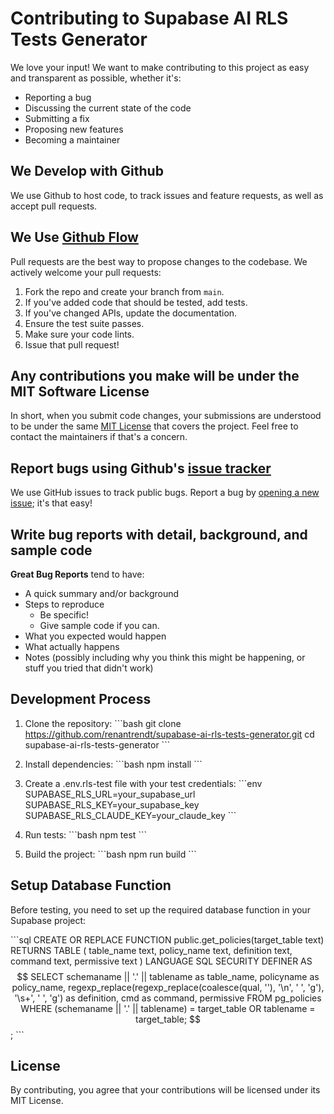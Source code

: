 # Contributing to Supabase AI RLS Tests Generator

We love your input! We want to make contributing to this project as easy and transparent as possible, whether it's:

- Reporting a bug
- Discussing the current state of the code
- Submitting a fix
- Proposing new features
- Becoming a maintainer

## We Develop with Github
We use Github to host code, to track issues and feature requests, as well as accept pull requests.

## We Use [Github Flow](https://guides.github.com/introduction/flow/index.html)
Pull requests are the best way to propose changes to the codebase. We actively welcome your pull requests:

1. Fork the repo and create your branch from `main`.
2. If you've added code that should be tested, add tests.
3. If you've changed APIs, update the documentation.
4. Ensure the test suite passes.
5. Make sure your code lints.
6. Issue that pull request!

## Any contributions you make will be under the MIT Software License
In short, when you submit code changes, your submissions are understood to be under the same [MIT License](http://choosealicense.com/licenses/mit/) that covers the project. Feel free to contact the maintainers if that's a concern.

## Report bugs using Github's [issue tracker](https://github.com/renantrendt/supabase-ai-rls-tests-generator/issues)
We use GitHub issues to track public bugs. Report a bug by [opening a new issue](https://github.com/renantrendt/supabase-ai-rls-tests-generator/issues/new); it's that easy!

## Write bug reports with detail, background, and sample code

**Great Bug Reports** tend to have:

- A quick summary and/or background
- Steps to reproduce
  - Be specific!
  - Give sample code if you can.
- What you expected would happen
- What actually happens
- Notes (possibly including why you think this might be happening, or stuff you tried that didn't work)

## Development Process

1. Clone the repository:
\`\`\`bash
git clone https://github.com/renantrendt/supabase-ai-rls-tests-generator.git
cd supabase-ai-rls-tests-generator
\`\`\`

2. Install dependencies:
\`\`\`bash
npm install
\`\`\`

3. Create a .env.rls-test file with your test credentials:
\`\`\`env
SUPABASE_RLS_URL=your_supabase_url
SUPABASE_RLS_KEY=your_supabase_key
SUPABASE_RLS_CLAUDE_KEY=your_claude_key
\`\`\`

4. Run tests:
\`\`\`bash
npm test
\`\`\`

5. Build the project:
\`\`\`bash
npm run build
\`\`\`

## Setup Database Function
Before testing, you need to set up the required database function in your Supabase project:

\`\`\`sql
CREATE OR REPLACE FUNCTION public.get_policies(target_table text)
RETURNS TABLE (
    table_name text,
    policy_name text,
    definition text,
    command text,
    permissive text
)
LANGUAGE SQL
SECURITY DEFINER
AS $$
    SELECT
        schemaname || '.' || tablename as table_name,
        policyname as policy_name,
        regexp_replace(regexp_replace(coalesce(qual, ''), '\n', ' ', 'g'), '\s+', ' ', 'g') as definition,
        cmd as command,
        permissive
    FROM pg_policies
    WHERE (schemaname || '.' || tablename) = target_table
    OR tablename = target_table;
$$;
\`\`\`

## License
By contributing, you agree that your contributions will be licensed under its MIT License.